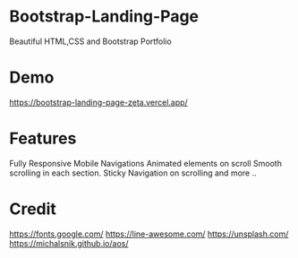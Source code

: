 # Bootstrap-Landing-Page

Beautiful HTML,CSS and Bootstrap Portfolio

# Demo

https://bootstrap-landing-page-zeta.vercel.app/

# Features

Fully Responsive
Mobile Navigations
Animated elements on scroll
Smooth scrolling in each section.
Sticky Navigation on scrolling
and more ..

# Credit

https://fonts.google.com/
https://line-awesome.com/
https://unsplash.com/
https://michalsnik.github.io/aos/
